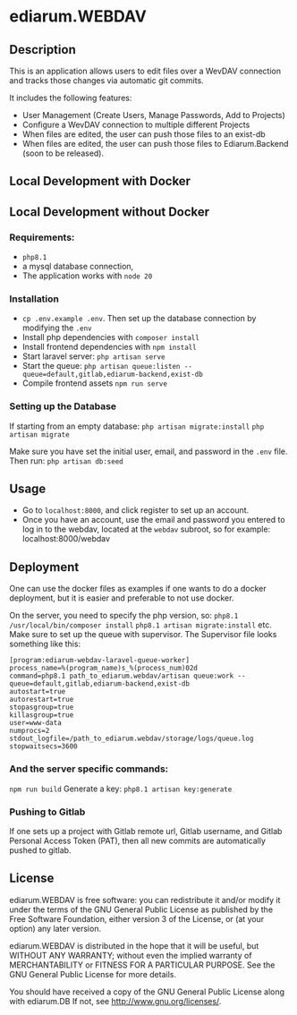 # ediarum.WEBDAV

## Description

This is an application allows users to edit files over a WevDAV connection and tracks those changes via automatic git commits.

It includes the following features:
* User Management (Create Users, Manage Passwords, Add to Projects)
* Configure a WevDAV connection to multiple different Projects 
* When files are edited, the user can push those files to an exist-db 
* When files are edited, the user can push those files to Ediarum.Backend (soon to be released).


## Local Development with Docker

## Local Development without Docker

### Requirements:
* `php8.1`
* a mysql database connection, 
* The application works with `node 20`

### Installation

* `cp .env.example .env`. Then set up the database connection by modifying the `.env`
* Install php dependencies with `composer install`
* Install frontend dependencies with `npm install`
* Start laravel server: `php artisan serve`
* Start the queue: `php artisan queue:listen --queue=default,gitlab,ediarum-backend,exist-db`
* Compile frontend assets `npm run serve`

### Setting up the Database

If starting from an empty database:
`php artisan migrate:install`
`php artisan migrate`

Make sure you have set the initial user, email, and password in the `.env` file. Then run:
`php artisan db:seed`

## Usage

* Go to `localhost:8000`, and click register to set up an account.
* Once you have an account, use the email and password you entered to log in to the webdav, located at the `webdav` subroot, so for example: localhost:8000/webdav

## Deployment
One can use the docker files as examples if one wants to do a docker deployment, but it is easier and preferable to not use docker.

On the server, you need to specify the php version, so:
`php8.1 /usr/local/bin/composer install`
`php8.1 artisan migrate:install` etc.
Make sure to set up the queue with supervisor. The Supervisor file looks something like this:
```
[program:ediarum-webdav-laravel-queue-worker]
process_name=%(program_name)s_%(process_num)02d
command=php8.1 path_to_ediarum.webdav/artisan queue:work --queue=default,gitlab,ediarum-backend,exist-db
autostart=true
autorestart=true
stopasgroup=true
killasgroup=true
user=www-data
numprocs=2
stdout_logfile=/path_to_ediarum.webdav/storage/logs/queue.log
stopwaitsecs=3600
```

### And the server specific commands:
`npm run build`
Generate a key: `php8.1 artisan key:generate`

### Pushing to Gitlab

If one sets up a project with Gitlab remote url, Gitlab username, and Gitlab Personal Access Token (PAT), then all new commits are automatically pushed to gitlab.

## License

ediarum.WEBDAV is free software: you can redistribute it and/or modify it under the terms of the GNU General Public License as published by the Free Software Foundation, either version 3 of the License, or (at your option) any later version.

ediarum.WEBDAV is distributed in the hope that it will be useful, but WITHOUT ANY WARRANTY; without even the implied warranty of MERCHANTABILITY or FITNESS FOR A PARTICULAR PURPOSE. See the GNU General Public License for more details.

You should have received a copy of the GNU General Public License along with ediarum.DB If not, see http://www.gnu.org/licenses/.
